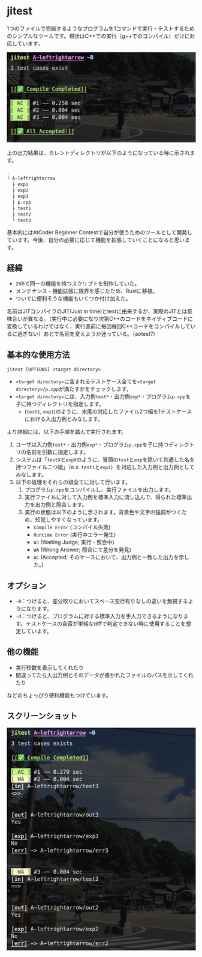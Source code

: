 # jitest

1つのファイルで完結するようなプログラムを1コマンドで実行・テストするためのシンプルなツールです。現状はC++での実行（g++でのコンパイル）だけに対応しています。


![テストケースが全て通った時のターミナル上の表示](./dst/AC.png)

上の出力結果は、カレントディレクトリが以下のようになっている時に示されます。

```directory
.
└ A-leftrightarrow
  ├ exp1
  ├ exp2
  ├ exp3
  ├ p.cpp
  ├ test1
  ├ test2
  └ test3
```


基本的にはAtCoder Beginner Contestで自分が使うためのツールとして開発しています。今後、自分の必要に応じて機能を拡張していくことになると思います。

## 経緯
- zshで同一の機能を持つスクリプトを制作していた。
- メンテナンス・機能拡張に限界を感じたため、Rustに移植。
- ついでに便利そうな機能もいくつか付け加えた。

名前はJITコンパイラのJIT(Just in time)とtestに由来するが、実際のJITとは意味合いが異なる。（実行中に必要になり次第C++のコードをネイティブコードに変換しているわけではなく、実行直前に毎回毎回C++コードをコンパイルしているに過ぎない）あとで名前を変えようか迷っている。（aotest?）

## 基本的な使用方法
```
jitest [OPTIONS] <target directory> 
```
- `<target directory>`に含まれるテストケース全てを`<target directory>/p.cpp`が満たすかをチェックします。
- `<target directory>`には、入力例`test*`・出力例`exp*`・プログラム`p.cpp`を子に持つディレクトリを指定します。
  - (`test1`, `exp1`)のように、末尾の対応したファイル2つ組を1テストケースにおける入出力例とみなします。

より詳細には、以下の手順を踏んで実行されます。
1.  ユーザは入力例`test*`・出力例`exp*`・プログラム`p.cpp`を子に持つディレクトリの名前を引数に指定します。
2.  システムは「`testX`と`expX`のように、冒頭の`test`と`exp`を除いて共通した名を持つファイル二つ組」（e.x. `test1`と`exp1`）を対応した入力例と出力例としてみなします。
3.  以下の処理をそれらの組全てに対して行います。
    1.  プログラム`p.cpp`をコンパイルし、実行ファイルを出力します。
    2.  実行ファイルに対して入力例を標準入力に流し込んで、得られた標準出力を出力例と照合します。
    3. 実行の状態は以下のように示されます。背景色や文字の強調がつくため、知覚しやすくなっています。
        - `Compile Error` (コンパイル失敗)
        - `Runtime Error` (実行中エラー発生)
        - `WJ` (Waiting Judge; 実行・照合中)
        - `WA` (Wrong Answer; 照合にて差分を発見)
        - `AC` (Accepted; そのケースにおいて、出力例と一致した出力を示した。)
    
## オプション
- `-B`：つけると、差分取りにおいてスペース空行有りなしの違いを無視するようになります。
- `-d`：つけると、プログラムに対する標準入力を手入力できるようになります。テストケースの合否が単純なdiffで判定できない時に使用することを想定しています。

## 他の機能
- 実行秒数を表示してくれたり
- 間違ってたら入出力例とそのデータが書かれたファイルのパスを示してくれたり

などのちょっぴり便利機能もつけています。

## スクリーンショット
![テストケースが一部通らなかった時のターミナル上の表示](./dst/WA.png)